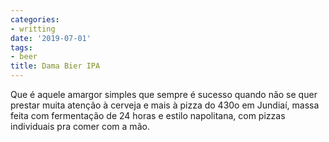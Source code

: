 ```yaml
---
categories:
- writting
date: '2019-07-01'
tags:
- beer
title: Dama Bier IPA
---
```


Que é aquele amargor simples que sempre é sucesso quando não se quer prestar muita atenção à cerveja e mais à pizza do 430o em Jundiaí, massa feita com fermentação de 24 horas e estilo napolitana, com pizzas individuais pra comer com a mão.